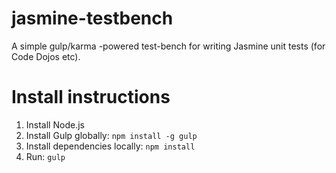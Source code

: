 jasmine-testbench
=================

A simple gulp/karma -powered test-bench for writing Jasmine unit tests (for Code Dojos etc).

Install instructions
====================

1. Install Node.js
2. Install Gulp globally: `npm install -g gulp`
3. Install dependencies locally: `npm install`
4. Run: `gulp`
